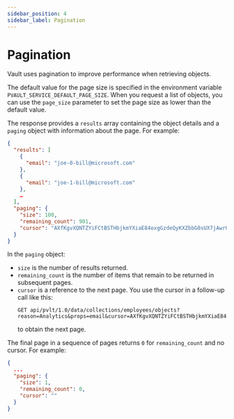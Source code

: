 ```yaml
---
sidebar_position: 4
sidebar_label: Pagination
---
```


# Pagination

Vault uses pagination to improve performance when retrieving objects. 

The default value for the page size is specified in the environment variable `PVAULT_SERVICE_DEFAULT_PAGE_SIZE`. When you request a list of objects, you can use the `page_size` parameter to set the page size as lower than the default value.

The response provides a `results` array containing the object details and a `paging` object with information about the page. For example:

```json
{
  "results": [
    {
      "email": "joe-0-bill@microsoft.com"
    },
    {
      "email": "joe-1-bill@microsoft.com"
    },
    …
  ],
  "paging": {
    "size": 100,
    "remaining_count": 901,
    "cursor": "AXfKgvXQNTZYiFCtBSTHbjkmYXiaE84oxgGzdeQyKXZbbG0sUX7jAwrUeaBIosUeXqYIKw=="
  }
}
```

In the `paging` object:

- `size` is the number of results returned.
- `remaining_count` is the number of items that remain to be returned in subsequent pages.
- `cursor` is a reference to the next page. You use the cursor in a follow-up call like this:
   ```text
   GET api/pvlt/1.0/data/collections/employees/objects?reason=Analytics&props=email&cursor=AXfKgvXQNTZYiFCtBSTHbjkmYXiaE84oxgGzdeQyKXZbbG0sUX7jAwrUeaBIosUeXqYIKw==
   ```
   to obtain the next page.

The final page in a sequence of pages returns `0` for `remaining_count` and no cursor. For example:
```json
{
  ...
  "paging": {
    "size": 1,
    "remaining_count": 0,
    "cursor": ""
  }
}
```
